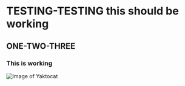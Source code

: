 # TESTING-TESTING this should be working
## ONE-TWO-THREE
### This is working
![Image of Yaktocat](https://octodex.github.com/images/yaktocat.png)
